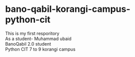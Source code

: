 # bano-qabil-korangi-campus-python-cit
This is my first resporitory
<br>
As a student- Muhammad ubaid
<br>
BanoQabil 2.0 student
<br>
Python CIT 7 to 9 korangi campus
